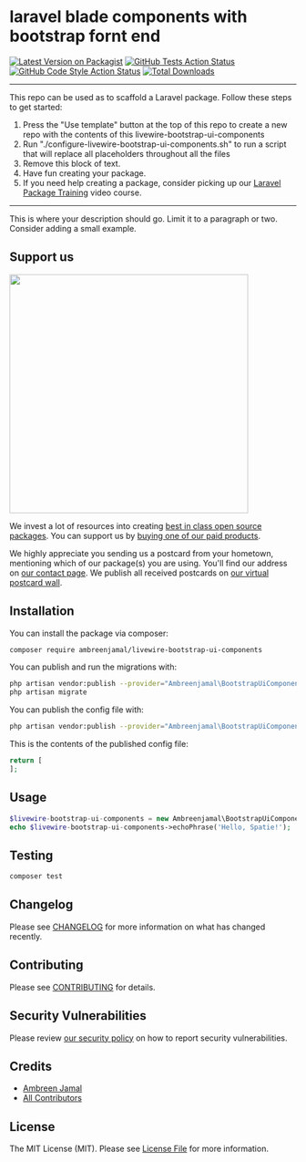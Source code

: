 # laravel blade components with bootstrap fornt end

[![Latest Version on Packagist](https://img.shields.io/packagist/v/ambreenjamal/livewire-bootstrap-ui-components.svg?style=flat-square)](https://packagist.org/packages/ambreenjamal/livewire-bootstrap-ui-components)
[![GitHub Tests Action Status](https://img.shields.io/github/workflow/status/ambreenjamal/livewire-bootstrap-ui-components/run-tests?label=tests)](https://github.com/ambreenjamal/livewire-bootstrap-ui-components/actions?query=workflow%3Arun-tests+branch%3Amain)
[![GitHub Code Style Action Status](https://img.shields.io/github/workflow/status/ambreenjamal/livewire-bootstrap-ui-components/Check%20&%20fix%20styling?label=code%20style)](https://github.com/ambreenjamal/livewire-bootstrap-ui-components/actions?query=workflow%3A"Check+%26+fix+styling"+branch%3Amain)
[![Total Downloads](https://img.shields.io/packagist/dt/ambreenjamal/livewire-bootstrap-ui-components.svg?style=flat-square)](https://packagist.org/packages/ambreenjamal/livewire-bootstrap-ui-components)

---
This repo can be used as to scaffold a Laravel package. Follow these steps to get started:

1. Press the "Use template" button at the top of this repo to create a new repo with the contents of this livewire-bootstrap-ui-components
2. Run "./configure-livewire-bootstrap-ui-components.sh" to run a script that will replace all placeholders throughout all the files
3. Remove this block of text.
4. Have fun creating your package.
5. If you need help creating a package, consider picking up our <a href="https://laravelpackage.training">Laravel Package Training</a> video course.
---

This is where your description should go. Limit it to a paragraph or two. Consider adding a small example.

## Support us

[<img src="https://github-ads.s3.eu-central-1.amazonaws.com/livewire-bootstrap-ui-components.jpg?t=1" width="419px" />](https://spatie.be/github-ad-click/livewire-bootstrap-ui-components)

We invest a lot of resources into creating [best in class open source packages](https://spatie.be/open-source). You can support us by [buying one of our paid products](https://spatie.be/open-source/support-us).

We highly appreciate you sending us a postcard from your hometown, mentioning which of our package(s) you are using. You'll find our address on [our contact page](https://spatie.be/about-us). We publish all received postcards on [our virtual postcard wall](https://spatie.be/open-source/postcards).

## Installation

You can install the package via composer:

```bash
composer require ambreenjamal/livewire-bootstrap-ui-components
```

You can publish and run the migrations with:

```bash
php artisan vendor:publish --provider="Ambreenjamal\BootstrapUiComponents\BootstrapUiComponentsServiceProvider" --tag="livewire-bootstrap-ui-components-migrations"
php artisan migrate
```

You can publish the config file with:
```bash
php artisan vendor:publish --provider="Ambreenjamal\BootstrapUiComponents\BootstrapUiComponentsServiceProvider" --tag="livewire-bootstrap-ui-components-config"
```

This is the contents of the published config file:

```php
return [
];
```

## Usage

```php
$livewire-bootstrap-ui-components = new Ambreenjamal\BootstrapUiComponents();
echo $livewire-bootstrap-ui-components->echoPhrase('Hello, Spatie!');
```

## Testing

```bash
composer test
```

## Changelog

Please see [CHANGELOG](CHANGELOG.md) for more information on what has changed recently.

## Contributing

Please see [CONTRIBUTING](.github/CONTRIBUTING.md) for details.

## Security Vulnerabilities

Please review [our security policy](../../security/policy) on how to report security vulnerabilities.

## Credits

- [Ambreen Jamal](https://github.com/AmbreenJamal)
- [All Contributors](../../contributors)

## License

The MIT License (MIT). Please see [License File](LICENSE.md) for more information.
